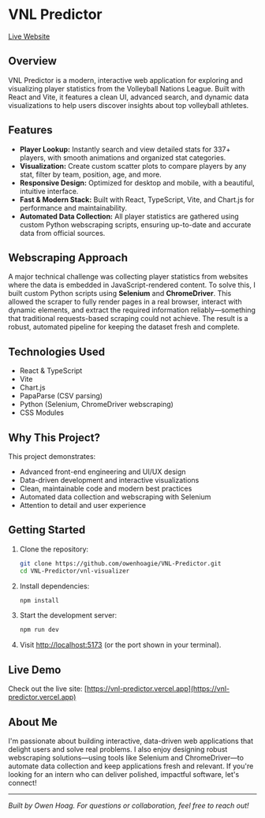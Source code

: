 # VNL Predictor

[Live Website](https://vnl-predictor.vercel.app)

## Overview
VNL Predictor is a modern, interactive web application for exploring and visualizing player statistics from the Volleyball Nations League. Built with React and Vite, it features a clean UI, advanced search, and dynamic data visualizations to help users discover insights about top volleyball athletes.

## Features
- **Player Lookup:** Instantly search and view detailed stats for 337+ players, with smooth animations and organized stat categories.
- **Visualization:** Create custom scatter plots to compare players by any stat, filter by team, position, age, and more.
- **Responsive Design:** Optimized for desktop and mobile, with a beautiful, intuitive interface.
- **Fast & Modern Stack:** Built with React, TypeScript, Vite, and Chart.js for performance and maintainability.
- **Automated Data Collection:** All player statistics are gathered using custom Python webscraping scripts, ensuring up-to-date and accurate data from official sources.

## Webscraping Approach
A major technical challenge was collecting player statistics from websites where the data is embedded in JavaScript-rendered content. To solve this, I built custom Python scripts using **Selenium** and **ChromeDriver**. This allowed the scraper to fully render pages in a real browser, interact with dynamic elements, and extract the required information reliably—something that traditional requests-based scraping could not achieve. The result is a robust, automated pipeline for keeping the dataset fresh and complete.

## Technologies Used
- React & TypeScript
- Vite
- Chart.js
- PapaParse (CSV parsing)
- Python (Selenium, ChromeDriver webscraping)
- CSS Modules

## Why This Project?
This project demonstrates:
- Advanced front-end engineering and UI/UX design
- Data-driven development and interactive visualizations
- Clean, maintainable code and modern best practices
- Automated data collection and webscraping with Selenium
- Attention to detail and user experience

## Getting Started
1. Clone the repository:
   ```sh
   git clone https://github.com/owenhoagie/VNL-Predictor.git
   cd VNL-Predictor/vnl-visualizer
   ```
2. Install dependencies:
   ```sh
   npm install
   ```
3. Start the development server:
   ```sh
   npm run dev
   ```
4. Visit [http://localhost:5173](http://localhost:5173) (or the port shown in your terminal).

## Live Demo
Check out the live site: [https://vnl-predictor.vercel.app](https://vnl-predictor.vercel.app)

## About Me
I'm passionate about building interactive, data-driven web applications that delight users and solve real problems. I also enjoy designing robust webscraping solutions—using tools like Selenium and ChromeDriver—to automate data collection and keep applications fresh and relevant. If you're looking for an intern who can deliver polished, impactful software, let's connect!

---

*Built by Owen Hoag. For questions or collaboration, feel free to reach out!*
